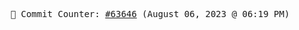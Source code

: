 <p align="center">
    <samp>
        📮 Commit Counter: <a href="https://github.com/Javascript-void0/Javascript-void0/commits/main">#63646</a> (August 06, 2023 @ 06:19 PM)
    </samp>
</p>
